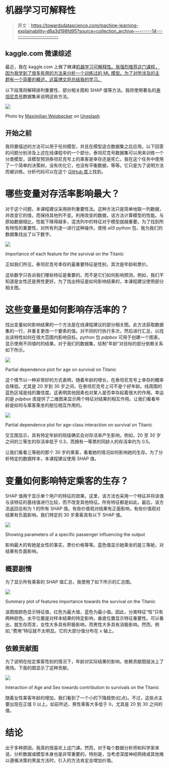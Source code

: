 # 机器学习可解释性

> 原文：<https://towardsdatascience.com/machine-learning-explainability-d6a3d198fd95?source=collection_archive---------14----------------------->

## kaggle.com 微课综述

最近，我在 kaggle.com 上做了微课[机器学习可解释性。我强烈推荐这门课程，因为我学到了很多有用的方法来分析一个训练过的 ML 模型。为了对所涉及的主题有一个简要的概述，这篇博文将总结我的学习。](https://www.kaggle.com/learn/machine-learning-explainability)

以下段落将解释排列重要性、部分相关图和 SHAP 值等方法。我将使用著名的[泰坦尼克号](https://www.kaggle.com/c/titanic/data)数据集来说明这些方法。

![](img/72a16d863a8635e2194ce00615b0bacb.png)

Photo by [Maximilian Weisbecker](https://unsplash.com/@maximilianweisbecker?utm_source=medium&utm_medium=referral) on [Unsplash](https://unsplash.com?utm_source=medium&utm_medium=referral)

## 开始之前

我将要描述的方法可以用于任何模型，并且在模型适合数据集之后应用。以下回答的问题分别涉及上述在线课程中的一个部分。泰坦尼克号数据集可以用来训练一个分类模型，该模型预测泰坦尼克号上的乘客是幸存还是死亡。我在这个任务中使用了一个简单的决策树，没有优化它，也没有平衡数据，等等。它只是为了说明方法而被训练。分析代码可以在这个 [GitHub 库](https://github.com/wenig/mlx-titanic)上找到。

# 哪些变量对存活率影响最大？

对于这个问题，本课程建议采用排列重要性法。这种方法只是简单地取一列数据，并改变它的值，而保持其他列不变。利用改变的数据，该方法计算模型的性能。与原始数据相比，性能下降得越多，混洗列中的特征对于模型就越重要。为了找到所有特性的重要性，对所有列逐一进行这种操作。使用 *eli5* python 包，我为我们的数据集找出了以下数字。

![](img/a2e9edc84927953787419009c75b3481.png)

Importance of each feature for the survival on the Titanic

正如我们所见，泰坦尼克号幸存的最重要特征是性别，其次是年龄和票价。

这些数字只告诉我们哪些特征是重要的，而不是它们如何影响预测，例如，我们不知道是女性还是男性更好。为了找出特征是如何影响结果的，本课程建议使用部分相关图。

# 这些变量是如何影响存活率的？

找出变量如何影响结果的一个方法是在线课程建议的部分相关图。此方法获取数据集的一行，并重复更改一个要素的值。对不同的行执行多次，然后进行汇总，以找出该特性如何在很大范围内影响目标。python 包 *pdpbox* 可用于创建一个图表，显示使用不同值时的结果。对于我们的数据集，绘制“年龄”对目标的部分依赖关系如下所示。

![](img/e3db0ef24a273ecc22cce6ea2d166610.png)

Partial dependence plot for age on survival on Titanic

这个情节以一种非常好的方式表明，随着年龄的增长，在泰坦尼克号上幸存的概率会降低。尤其是 20 岁到 30 岁之间，在泰坦尼克号上可不是个好年龄。线周围的蓝色区域是线的置信度。这表明其他因素也对某人是否幸存起着很大的作用。幸运的是 *pdpbox* 库提供了二维图来显示两个特征对结果的相互作用。让我们看看年龄是如何与乘客乘坐的舱位相互作用的。

![](img/97324f927b552049c0e03538d268c043.png)

Partial dependence plot for age-class interaction on survival on Titanic

交互图显示，具有特定年龄的班级确实会对存活率产生影响，例如，20 至 30 岁之间的三等生的存活率低于 0.3，而拥有一等票的同龄人的存活率约为 0.5。

让我们看看三等舱的那个 30 岁的乘客，看看她的情况如何影响她的生存。为了分析特定的数据样本，本课程建议使用 SHAP 值。

# 变量如何影响特定乘客的生存？

SHAP 值用于显示单个用户的特征的效果。这里，该方法也采用一个特征并将该值与该特征的基线值进行比较，而不改变其他特征。所有特征都是如此。最后，该方法返回总和为 1 的所有 SHAP 值。有些价值观对结果有正面影响，有些价值观对结果有负面影响。我们特定的 30 岁乘客具有以下 SHAP 值。

![](img/69a0bf212b804fc35c597a96d723d499.png)

Showing parameters of a specific passenger influencing the output

影响最大的有她是女性的事实，票价价格等等。蓝色值显示她乘坐的是三等舱，对结果有负面影响。

## **概要剧情**

为了显示所有乘客的 SHAP 值汇总，我使用了如下所示的汇总图。

![](img/523eacbfa1589e41788cd4bbaf410cd8.png)

Summary plot of features importance towards the survival on the Titanic

该图按颜色显示特征值，红色为最大值，蓝色为最小值。因此，分类特征“性”只有两种颜色。水平位置是对样本结果的特定影响，垂直位置显示特征重要性。可以看出，就生存而言，女性大多具有积极影响，而男性大多具有消极影响。然而，例如,“费用”特征就不太明显。它的大部分值分布在 x 轴上。

## 依赖贡献图

为了说明在给定乘客性别的情况下，年龄对实际结果的影响，依赖贡献图就派上了用场。下面的图显示了这种贡献。

![](img/a1db7e9f252c76a19e4e747d14ffd04c.png)

Interaction of Age and Sex towards contribution to survivals on the Titanic

随着女性乘客年龄的增加，我们看到了一个小的下降趋势(红点)。不过，这些点主要出现在正值 0 以上。如前所述，男性乘客大多低于 0，尤其是 20 到 30 之间的值。

# 结论

出于多种原因，我真的很喜欢上这门课。然而，对于每个数据分析师和科学家来说，分析数据或模型本身也是非常重要的。特别是，当考虑深度神经网络或其他难以遵循决策的黑盒方法时，引入的方法肯定会增加价值。